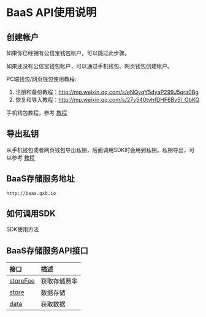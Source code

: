 # BaaS API使用说明

## 创建帐户

如果你已经拥有公信宝钱包帐户，可以跳过此步骤。

如果还没有公信宝钱包帐户，可以通过手机钱包、网页钱包创建帐户。

PC端钱包/网页钱包使用教程:

1. 注册和备份教程：http://mp.weixin.qq.com/s/eNQyqY5dyaP299J5qra0Bg
2. 恢复和导入教程：http://mp.weixin.qq.com/s/27v540tvhfDHF6Bv5\_ObKQ

手机钱包教程，参考 [教程](#)

## 导出私钥

从手机钱包或者网页钱包导出私钥，后面调用SDK时会用到私钥。私钥导出，可以参考 [教程](https://forum.gxb.io/topic/130/gxs-移动端钱包发布-说明文档-ios审核已通过/2)

## BaaS存储服务地址

```
http://baas.gxb.io
```

## 如何调用SDK

SDK使用方法

## BaaS存储服务API接口

| 接口 | 描述 |
| :--- | :--- |
| [storeFee](/api/baas-api/huo-qu-fei-lv-jie-kou.md) | 获取存储费率 |
| [store](/api/baas-api/shu-ju-cun-chu-jie-kou.md) | 数据存储 |
| [data](/api/baas-api/huo-qu-yi-cun-shu-ju-jie-kou.md) | 获取数据 |



